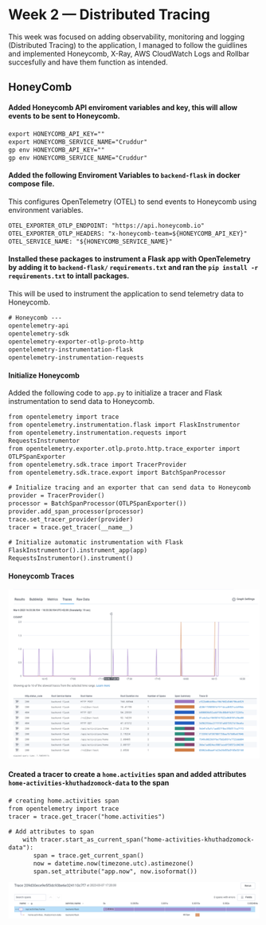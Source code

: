 # Week 2 — Distributed Tracing
This week was focused on adding observability, monitoring and logging (Distributed Tracing) to the application, I managed to follow the guidlines and implemented Honeycomb, X-Ray, AWS CloudWatch Logs and Rollbar succesfully and have them function as intended.

## HoneyComb
#### Added Honeycomb API enviroment variables and key, this will allow events to be sent to Honeycomb.
```
export HONEYCOMB_API_KEY=""
export HONEYCOMB_SERVICE_NAME="Cruddur"
gp env HONEYCOMB_API_KEY=""
gp env HONEYCOMB_SERVICE_NAME="Cruddur"
```
#### Added the following Enviroment Variables to ```backend-flask``` in docker compose file.
This configures OpenTelemetry (OTEL) to send events to Honeycomb using environment variables.
```
OTEL_EXPORTER_OTLP_ENDPOINT: "https://api.honeycomb.io"
OTEL_EXPORTER_OTLP_HEADERS: "x-honeycomb-team=${HONEYCOMB_API_KEY}"
OTEL_SERVICE_NAME: "${HONEYCOMB_SERVICE_NAME}"
```
#### Installed these packages to instrument a Flask app with OpenTelemetry by adding it to ```backend-flask/``` ```requirements.txt``` and ran the ```pip install -r requirements.txt``` to intall packages.
This will be used to instrument the application to send telemetry data to Honeycomb.

```
# Honeycomb ---
opentelemetry-api 
opentelemetry-sdk 
opentelemetry-exporter-otlp-proto-http 
opentelemetry-instrumentation-flask 
opentelemetry-instrumentation-requests
```
#### Initialize Honeycomb
Added the following code to ```app.py``` to initialize a tracer and Flask instrumentation to send data to Honeycomb.
```
from opentelemetry import trace
from opentelemetry.instrumentation.flask import FlaskInstrumentor
from opentelemetry.instrumentation.requests import RequestsInstrumentor
from opentelemetry.exporter.otlp.proto.http.trace_exporter import OTLPSpanExporter
from opentelemetry.sdk.trace import TracerProvider
from opentelemetry.sdk.trace.export import BatchSpanProcessor
```
```
# Initialize tracing and an exporter that can send data to Honeycomb
provider = TracerProvider()
processor = BatchSpanProcessor(OTLPSpanExporter())
provider.add_span_processor(processor)
trace.set_tracer_provider(provider)
tracer = trace.get_tracer(__name__)
```
```
# Initialize automatic instrumentation with Flask
FlaskInstrumentor().instrument_app(app)
RequestsInstrumentor().instrument()
```
#### Honeycomb Traces
![Honeycomb](assets/honeycomb.png)
#### Created a tracer to create a ```home.activities``` span and added attributes ```home-activities-khuthadzomock-data``` to the span
```
# creating home.activities span
from opentelemetry import trace
tracer = trace.get_tracer("home.activities")
```
```
# Add attributes to span
    with tracer.start_as_current_span("home-activities-khuthadzomock-data"):
       span = trace.get_current_span()
       now = datetime.now(timezone.utc).astimezone()
       span.set_attribute("app.now", now.isoformat())
```
![Honeycomb](assets/khuthadzomockdata.png)

